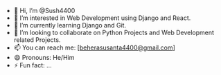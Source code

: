 - 👋 Hi, I’m @Sush4400
- 👀 I’m interested in Web Development using Django and React.
- 🌱 I’m currently learning Django and Git.
- 💞️ I’m looking to collaborate on Python Projects and Web Development related Projects.
- 📫 You can reach me: [beherasusanta4400@gmail.com]
- 😄 Pronouns: He/Him
- ⚡ Fun fact: ...

<!---
Sush4400/Sush4400 is a ✨ special ✨ repository because its `README.md` (this file) appears on your GitHub profile.
You can click the Preview link to take a look at your changes.
--->
